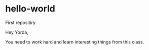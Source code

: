 # hello-world
First repositiry

Hey Yorda,

You need to work hard and learn interesting things from this class.
